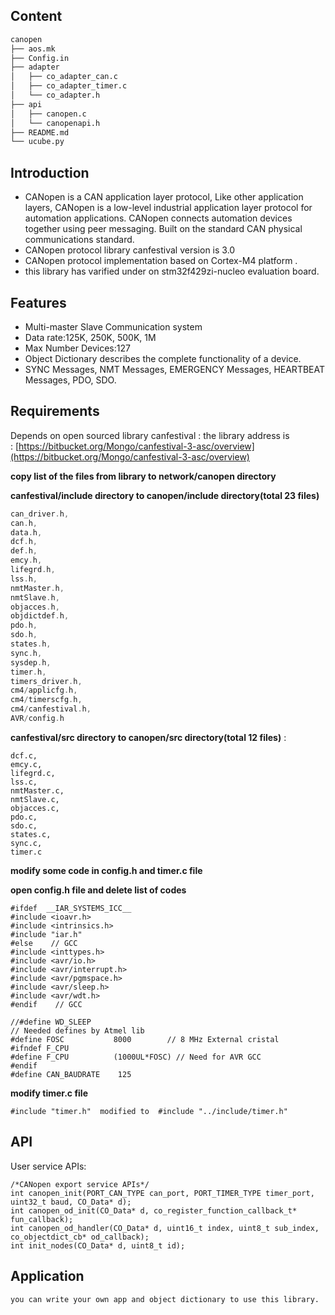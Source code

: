 ## Content

```sh
canopen
├── aos.mk
├── Config.in
├── adapter
│   ├── co_adapter_can.c
│   ├── co_adapter_timer.c
│   └── co_adapter.h
├── api
│   ├── canopen.c
│   └── canopenapi.h
├── README.md
└── ucube.py
```


## Introduction
* CANopen is a CAN application layer protocol, Like other application layers, CANopen is a low-level industrial application layer    protocol for automation applications. CANopen connects automation devices together using peer messaging. Built on the standard     CAN physical communications standard.
* CANopen protocol library canfestival version is 3.0
* CANopen protocol implementation based on Cortex-M4 platform .
* this library has varified under on stm32f429zi-nucleo evaluation board.

## Features
* Multi-master Slave Communication system
* Data rate:125K, 250K, 500K, 1M
* Max Number Devices:127
* Object Dictionary describes the complete functionality of a device.
* SYNC Messages, NMT Messages, EMERGENCY Messages, HEARTBEAT Messages, PDO, SDO.

## Requirements
Depends on open sourced library canfestival :
the library address  is : [https://bitbucket.org/Mongo/canfestival-3-asc/overview](https://bitbucket.org/Mongo/canfestival-3-asc/overview)

**copy list of the files from library  to network/canopen directory**

**canfestival/include directory to canopen/include directory(total 23 files)**

```c
can_driver.h,
can.h,
data.h,
dcf.h,
def.h,
emcy.h,
lifegrd.h,
lss.h,
nmtMaster.h,
nmtSlave.h,
objacces.h,
objdictdef.h,
pdo.h,
sdo.h,
states.h,
sync.h,
sysdep.h,
timer.h,
timers_driver.h,
cm4/applicfg.h,
cm4/timerscfg.h,
cm4/canfestival.h,
AVR/config.h
```

**canfestival/src directory to canopen/src directory(total 12 files)** :

```
dcf.c,
emcy.c,
lifegrd.c,
lss.c,
nmtMaster.c,
nmtSlave.c,
objacces.c,
pdo.c,
sdo.c,
states.c,
sync.c,
timer.c
```

**modify some code in config.h and timer.c file**

**open config.h file and delete list of codes**

```
#ifdef  __IAR_SYSTEMS_ICC__
#include <ioavr.h>
#include <intrinsics.h>
#include "iar.h"
#else    // GCC
#include <inttypes.h>
#include <avr/io.h>
#include <avr/interrupt.h>
#include <avr/pgmspace.h>
#include <avr/sleep.h>
#include <avr/wdt.h>
#endif    // GCC

//#define WD_SLEEP
// Needed defines by Atmel lib
#define FOSC           8000        // 8 MHz External cristal
#ifndef F_CPU
#define F_CPU          (1000UL*FOSC) // Need for AVR GCC
#endif
#define CAN_BAUDRATE    125
```

**modify timer.c file**
```
#include "timer.h"  modified to  #include "../include/timer.h"
```

## API

User service APIs:

```
/*CANopen export service APIs*/
int canopen_init(PORT_CAN_TYPE can_port, PORT_TIMER_TYPE timer_port, uint32_t baud, CO_Data* d);
int canopen_od_init(CO_Data* d, co_register_function_callback_t* fun_callback);
int canopen_od_handler(CO_Data* d, uint16_t index, uint8_t sub_index, co_objectdict_cb* od_callback);
int init_nodes(CO_Data* d, uint8_t id);
```

## Application

    you can write your own app and object dictionary to use this library.

